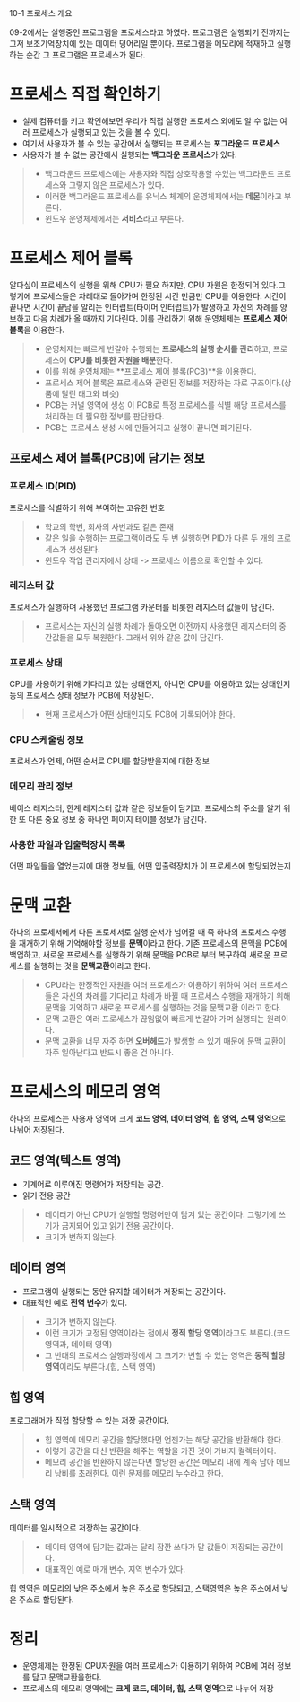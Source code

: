 10-1 프로세스 개요

09-2에서는 실행중인 프로그램을 프로세스라고 하였다. 
프로그램은 실행되기 전까지는 그저 보조기억장치에 있는 데이터 덩어리일 뿐이다.
프로그램을 메모리에 적재하고 실행하는 순간 그 프로그램은 프로세스가 된다.

# 프로세스 직접 확인하기
- 실제 컴퓨터를 키고 확인해보면 우리가 직접 실행한 프로세스 외에도 알 수 없는 여러 프로세스가 실행되고 있는 것을 볼 수 있다.
- 여기서 사용자가 볼 수 있는 공간에서 실행되는 프로세스는 **포그라운드 프로세스**
- 사용자가 볼 수 없는 공간에서 실행되는 **백그라운 프로세스**가 있다.


> - 백그라운드 프로세스에는 사용자와 직접 상호작용할 수있는 백그라운드 프로세스와 그렇지 않은 프로세스가 있다.
> - 이러한 백그라운드 프로세스를 유닉스 체계의 운영체제에서는 **데몬**이라고 부른다.
> - 윈도우 운영체제에서는 **서비스**라고 부른다.


# 프로세스 제어 블록
알다싶이 프로세스의 실행을 위해 CPU가 필요 하지만, CPU 자원은 한정되어 있다.그렇기에 프로세스들은 차례대로 돌아가며 한정된 시간 만큼만 CPU를 이용한다. 시간이 끝나면 시간이 끝남을 알리는 인터럽트(타이머 인터럽트)가 발생하고 자신의 차례를 양보하고 다음 차례가 올 때까지 기다린다. 이를 관리하기 위해 운영체제는 **프로세스 제어 블록**을 이용한다.

> - 운영체제는 빠르게 번갈아 수행되는 **프로세스의 실행 순서를 관리**하고, 프로세스에 **CPU를 비롯한 자원을 배분**한다.
> - 이를 위해 운영체제는 **프로세스 제어 블록(PCB)**을 이용한다.
> - 프로세스 제어 블록은 프로세스와 관련된 정보를 저장하는 자료 구조이다.(상품에 달린 태그와 비슷)
> - PCB는 커널 영역에 생성 이 PCB로 특정 프로세스를 식별 해당 프로세스를 처리하는 데 필요한 정보를 판단한다.
> - PCB는 프로세스 생성 시에 만들어지고 실행이 끝나면 폐기된다.

## 프로세스 제어 블록(PCB)에 담기는 정보

### 프로세스 ID(PID)
프로세스를 식별하기 위해 부여하는 고유한 번호

> - 학교의 학번, 회사의 사번과도 같은 존재
> - 같은 일을 수행하는 프로그램이라도 두 번 실행하면 PID가 다른 두 개의 프로세스가 생성된다.
> - 윈도우 작업 관리자에서 상태 -> 프로세스 이름으로 확인할 수 있다.


### 레지스터 값
프로세스가 실행하며 사용했던 프로그램 카운터를 비롯한 레지스터 값들이 담긴다.

> - 프로세스는 자신의 실행 차례가 돌아오면 이전까지 사용했던 레지스터의 중간값들을 모두 복원한다. 그래서 위와 같은 값이 담긴다.



### 프로세스 상태
CPU를 사용하기 위해 기다리고 있는 상태인지, 아니면 CPU를 이용하고 있는 상태인지 등의 프로세스 상태 정보가 PCB에 저장된다.

> - 현재 프로세스가 어떤 상태인지도 PCB에 기록되어야 한다.


### CPU 스케줄링 정보
프로세스가 언제, 어떤 순서로 CPU를 할당받을지에 대한 정보


### 메모리 관리 정보
베이스 레지스터, 한계 레지스터 값과 같은 정보들이 담기고, 프로세스의 주소를 알기 위한 또 다른 중요 정보 중 하나인 페이지 테이블 정보가 담긴다.


### 사용한 파일과 입출력장치 목록
어떤 파일들을 열었는지에 대한 정보들, 어떤 입출력장치가 이 프로세스에 할당되었는지

# 문맥 교환
하나의 프로세서에서 다른 프로세서로 실행 순서가 넘어갈 때 즉 하나의 프로세스 수행을 재개하기 위해 기억해야할 정보를 **문맥**이라고 한다.
기존 프로세스의 문맥을 PCB에 백업하고, 새로운 프로세스를 실행하기 위해 문맥을 PCB로 부터 복구하여 새로운 프로세스를 실행하는 것을 **문맥교환**이라고 한다.

> - CPU라는 한정적인 자원을 여러 프로세스가 이용하기 위하여 여러 프로세스들은 자신의 차례를 기다리고 차례가 바뀔 때 프로세스 수행을 재개하기 위해 문맥을 기억하고 새로운 프로세스를 실행하는 것을 문맥교환 이라고 한다.
> - 문맥 교환은 여러 프로세스가 끊임없이 빠르게 번갈아 가며 실행되는 원리이다.
> - 문맥 교환을 너무 자주 하면 **오버헤드**가 발생할 수 있기 때문에 문맥 교환이 자주 일아난다고 반드시 좋은 건 아니다.

# 프로세스의 메모리 영역
하나의 프로세스는 사용자 영역에 크게 **코드 영역, 데이터 영역, 힙 영역, 스택 영역**으로 나뉘어 저장된다.

## 코드 영역(텍스트 영역)
- 기계어로 이루어진 명령어가 저장되는 공간.
- 읽기 전용 공간

> - 데이터가 아닌 CPU가 실행할 명령어만이 담겨 있는 공간이다. 그렇기에 쓰기가 금지되어 있고 읽기 전용 공간이다.
> - 크기가 변하지 않는다.

## 데이터 영역
- 프로그램이 실행되는 동안 유지할 데이터가 저장되는 공간이다.
- 대표적인 예로 **전역 변수**가 있다.

> - 크기가 변하지 않는다.
> - 이런 크기가 고정된 영역이라는 점에서 **정적 할당 영역**이라고도 부른다.(코드영역과, 데이터 영역)
> - 그 반대의 프로세스 실행과정에서 그 크기가 변할 수 있는 영역은 **동적 할당 영역**이라도 부른다.(힙, 스택 영역)

 ## 힙 영역
 프로그래머가 직접 할당할 수 있는 저장 공간이다.

 > - 힙 영역에 메모리 공간을 할당했다면 언젠가는 해당 공간을 반환해야 한다.
 > - 이렇게 공간을 대신 반환을 해주는 역할을 가진 것이 가비지 컬렉터이다. 
 > - 메모리 공간을 반환하지 않는다면 할당한 공간은 메모리 내에 계속 남아 메모리 낭비를 초래한다. 이런 문제를 메모리 누수라고 한다.

 ## 스택 영역
 데이터를 일시적으로 저장하는 공간이다.

 > - 데이터 영역에 담기는 값과는 달리 잠깐 쓰다가 말 값들이 저장되는 공간이다.
 > - 대표적인 예로 매개 변수, 지역 변수가 있다.

 힙 영역은 메모리의 낮은 주소에서 높은 주소로 할당되고, 스택영역은 높은 주소에서 낮은 주소로 할당된다.

# 정리
- 운영체제는 한정된 CPU자원을 여러 프로세스가 이용하기 위하여 PCB에 여러 정보를 담고 문맥교환을한다.
- 프로세스의 메모리 영역에는 **크게 코드, 데이터, 힙, 스택 영역**으로 나누어 저장